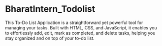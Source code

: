 # BharatIntern_Todolist
This To-Do List Application is a straightforward yet powerful tool for managing your tasks. Built with HTML, CSS, and JavaScript, it enables you to effortlessly add, edit, mark as completed, and delete tasks, helping you stay organized and on top of your to-do list.
